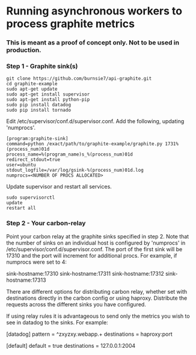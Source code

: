 # Running asynchronous workers to process graphite metrics
### This is meant as a proof of concept only. Not to be used in production.

### Step 1 - Graphite sink(s)

```
git clone https://github.com/burnsie7/api-graphite.git
cd graphite-example
sudo apt-get update
sudo apt-get install supervisor
sudo apt-get install python-pip
sudo pip install datadog
sudo pip install tornado
```

Edit /etc/supervisor/conf.d/supervisor.conf.  Add the following, updating 'numprocs'.
```
[program:graphite-sink]
command=python /exact/path/to/graphite-example/graphite.py 1731%(process_num)01d
process_name=%(program_name)s_%(process_num)01d
redirect_stdout=true
user=ubuntu
stdout_logfile=/var/log/gsink-%(process_num)01d.log
numprocs=<NUMBER OF PROCS ALLOCATED>
```

Update supervisor and restart all services.

```
sudo supervisorctl
update
restart all
```

### Step 2 - Your carbon-relay

Point your carbon relay at the graphite sinks specified in step 2.  Note that the number of sinks on an individual host is configured by 'numprocs' in /etc/supervisor/conf.d/supervisor.conf.  The port of the first sink will be 17310 and the port will increment for additional procs.  For example, if numprocs were set to 4:

sink-hostname:17310
sink-hostname:17311
sink-hostname:17312
sink-hostname:17313

There are different options for distributing carbon relay, whether set with destinations directly in the carbon config or using haproxy.  Distribute the requests across the different sinks you have configured.

If using relay rules it is advantageous to send only the metrics you wish to see in datadog to the sinks.  For example:

[datadog]
pattern = ^zxyzxy\.webapp.+
destinations = haproxy:port

[default]
default = true
destinations = 127.0.0.1:2004
